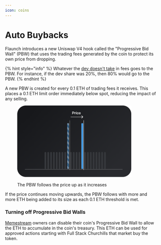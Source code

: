 ```yaml
---
icon: coins
---
```


# Auto Buybacks

Flaunch introduces a new Uniswap V4 hook called the "Progressive Bid Wall" (PBW) that uses the trading fees generated by the coin to protect its own price from dropping.

{% hint style="info" %}
Whatever the [dev doesn't take](creator-revenue.md) in fees goes to the PBW. For instance, if the dev share was 20%, then 80% would go to the PBW.
{% endhint %}

A new PBW is created for every 0.1 ETH of trading fees it receives. This places a 0.1 ETH limit order immediately below spot, reducing the impact of any selling.

<figure><img src="../.gitbook/assets/image (22).png" alt="" width="375"><figcaption><p>The PBW follows the price up as it increases</p></figcaption></figure>

If the price continues moving upwards, the PBW follows with more and more ETH being added to its size as each 0.1 ETH threshold is met.

### Turning off Progressive Bid Walls

[Memestream](royalty-nft.md) owners can disable their coin's Progressive Bid Wall to allow the ETH to accumulate in the coin's treasury. This ETH can be used for approved actions starting with Full Stack Churchills that market buy the token.
